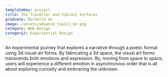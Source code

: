 ```yaml
---
templateKey: project
title: The Traveller and Vibrant Surfaces
graduate: Michelle Vu
image: /assets/advance_topics_mv.png
category: Web Design
category2: Experiential Design
---
```

An experimental journey that explores a narrative through a poetic format using 3d visual art forms. By fabricating a 3d space, the visual art forms transcends both emotions and expression. By, moving from space to space, users will experience a different emotion in asynchronous order that is all about exploring curiosity and embracing the unknown.
